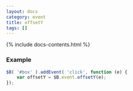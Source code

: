 ```yaml
---
layout: docs
category: event
title: offsetY
tags: []
---
```


{% include docs-contents.html %}

### Example
```js
$B( '#box' ).addEvent( 'click', function (e) {
    var offsetY = $B.event.offsetY(e);
});
```